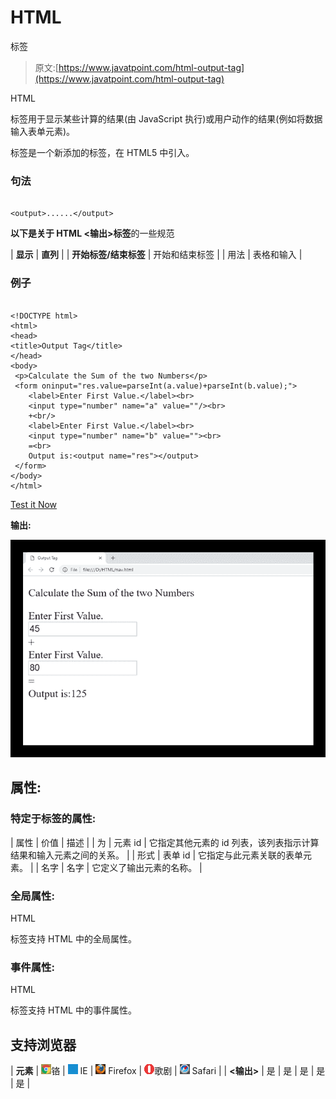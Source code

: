 # HTML

<output>标签</output>

> 原文:[https://www.javatpoint.com/html-output-tag](https://www.javatpoint.com/html-output-tag)

HTML

<output>标签用于显示某些计算的结果(由 JavaScript 执行)或用户动作的结果(例如将数据输入表单元素)。</output>

<output>标签是一个新添加的标签，在 HTML5 中引入。</output>

### 句法

```

<output>......</output>

```

**以下是关于 HTML <输出>标签**的一些规范

| **显示** | **直列** |
| **开始标签/结束标签** | 开始和结束标签 |
| 用法 | 表格和输入 |

### 例子

```

<!DOCTYPE html>
<html>
<head>
<title>Output Tag</title>
</head>
<body>
 <p>Calculate the Sum of the two Numbers</p>
 <form oninput="res.value=parseInt(a.value)+parseInt(b.value);">
 	<label>Enter First Value.</label><br>
 	<input type="number" name="a" value=""/><br>
 	+<br/>
 	<label>Enter First Value.</label><br> 
 	<input type="number" name="b" value=""><br>
 	=<br>
 	Output is:<output name="res"></output>
 </form>
</body>
</html>

```

[Test it Now](https://www.javatpoint.com/oprweb/test.jsp?filename=htmloutputtag)

**输出:**

![HTML output tag](img/9ba7d1cc4fbf8e17e688cb422496f45d.png)

## 属性:

### 特定于标签的属性:

| 属性 | 价值 | 描述 |
| 为 | 元素 id | 它指定其他元素的 id 列表，该列表指示计算结果和输入元素之间的关系。 |
| 形式 | 表单 id | 它指定与此元素关联的表单元素。 |
| 名字 | 名字 | 它定义了输出元素的名称。 |

### 全局属性:

HTML

<output>标签支持 HTML 中的全局属性。</output>

### 事件属性:

HTML

<output>标签支持 HTML 中的事件属性。</output>

## 支持浏览器

| **元素** | ![chrome browser](img/4fbdc93dc2016c5049ed108e7318df19.png)铬 | ![ie browser](img/83dd23df1fe8373fd5bf054b2c1dd88b.png) IE | ![firefox browser](img/4f001fff393888a8a807ed29b28145d1.png) Firefox | ![opera browser](img/6cad4a592cc69a052056a0577b4aac65.png)歌剧 | ![safari browser](img/a0f6a9711a92203c5dc5c127fe9c9fca.png) Safari |
| **<输出>** | 是 | 是 | 是 | 是 | 是 |